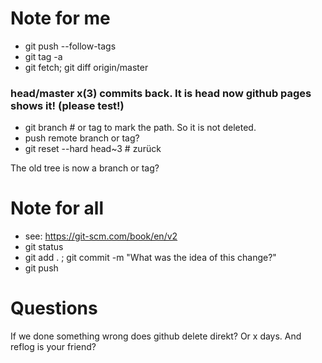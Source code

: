 # Note for me
* git push --follow-tags
* git tag -a
* git fetch; git diff origin/master 

### head/master x(3) commits back. It is head now github pages shows it! (please test!)
* git branch # or tag to mark the path. So it is not deleted.
* push remote branch or tag?
* git reset --hard head~3 # zurück

The old tree is now a branch or tag?

# Note for all
* see: https://git-scm.com/book/en/v2 
* git status
* git add . ; git commit -m "What was the idea of this change?" 
* git push

# Questions
If we done something wrong does github delete direkt? Or x days. And reflog is your friend?
